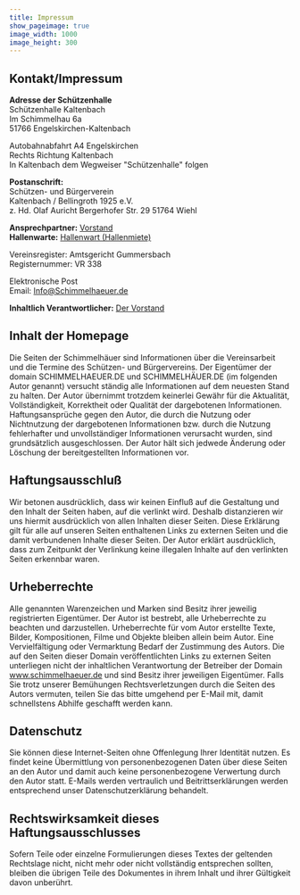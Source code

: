 ```yaml
---
title: Impressum
show_pageimage: true
image_width: 1000
image_height: 300
---
```


## Kontakt/Impressum
**Adresse der Schützenhalle**  
Schützenhalle Kaltenbach  
Im Schimmelhau 6a  
51766 Engelskirchen-Kaltenbach

Autobahnabfahrt A4 Engelskirchen  
Rechts Richtung Kaltenbach  
In Kaltenbach dem Wegweiser "Schützenhalle" folgen

**Postanschrift:**  
Schützen- und Bürgerverein  
Kaltenbach / Bellingroth 1925 e.V.  
z. Hd. Olaf Auricht
Bergerhofer Str. 29
51764 Wiehl

**Ansprechpartner:** [Vorstand](/der-verein)  
**Hallenwarte:** [Hallenwart (Hallenmiete)](/der-verein)

Vereinsregister: Amtsgericht Gummersbach  
Registernummer: VR 338

Elektronische Post  
Email: [Info@Schimmelhaeuer.de](mailto:Info@Schimmelhaeuer.de)

**Inhaltlich Verantwortlicher:** [Der Vorstand](/der-verein)

## Inhalt der Homepage
Die Seiten der Schimmelhäuer sind Informationen über die Vereinsarbeit und die Termine des Schützen- und Bürgervereins. Der Eigentümer der domain SCHIMMELHAEUER.DE und SCHIMMELHÄUER.DE (im folgenden Autor genannt) versucht ständig alle Informationen auf dem neuesten Stand zu halten. Der Autor übernimmt trotzdem keinerlei Gewähr für die Aktualität, Vollständigkeit, Korrektheit oder Qualität der dargebotenen Informationen. Haftungsansprüche gegen den Autor, die durch die Nutzung oder Nichtnutzung der dargebotenen Informationen bzw. durch die Nutzung fehlerhafter und unvollständiger Informationen verursacht wurden, sind grundsätzlich ausgeschlossen. Der Autor hält sich jedwede Änderung oder Löschung der bereitgestellten Informationen vor.

## Haftungsausschluß
Wir betonen ausdrücklich, dass wir keinen Einfluß auf die Gestaltung und den Inhalt der Seiten haben, auf die verlinkt wird. Deshalb distanzieren wir uns hiermit ausdrücklich von allen Inhalten dieser Seiten. Diese Erklärung gilt für alle auf unseren Seiten enthaltenen Links zu externen Seiten und die damit verbundenen Inhalte dieser Seiten. Der Autor erklärt ausdrücklich, dass zum Zeitpunkt der Verlinkung keine illegalen Inhalte auf den verlinkten Seiten erkennbar waren.

## Urheberrechte
Alle genannten Warenzeichen und Marken sind Besitz ihrer jeweilig registrierten Eigentümer. Der Autor ist bestrebt, alle Urheberrechte zu beachten und darzustellen. Urheberrechte für vom Autor erstellte Texte, Bilder, Kompositionen, Filme und Objekte bleiben allein beim Autor. Eine Vervielfältigung oder Vermarktung Bedarf der Zustimmung des Autors. Die auf den Seiten dieser Domain veröffentlichten Links zu externen Seiten unterliegen nicht der inhaltlichen Verantwortung der Betreiber der Domain www.schimmelhaeuer.de und sind Besitz ihrer jeweiligen Eigentümer. Falls Sie trotz unserer Bemühungen Rechtsverletzungen durch die Seiten des Autors vermuten, teilen Sie das bitte umgehend per E-Mail mit, damit schnellstens Abhilfe geschafft werden kann.

## Datenschutz
Sie können diese Internet-Seiten ohne Offenlegung Ihrer Identität nutzen. Es findet keine Übermittlung von personenbezogenen Daten über diese Seiten an den Autor und damit auch keine personenbezogene Verwertung durch den Autor statt. E-Mails werden vertraulich und Beitrittserklärungen werden entsprechend unser Datenschutzerklärung behandelt.

## Rechtswirksamkeit dieses Haftungsausschlusses
Sofern Teile oder einzelne Formulierungen dieses Textes der geltenden Rechtslage nicht, nicht mehr oder nicht vollständig entsprechen sollten, bleiben die übrigen Teile des Dokumentes in ihrem Inhalt und ihrer Gültigkeit davon unberührt.